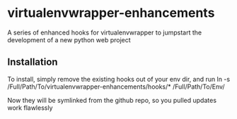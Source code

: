 # virtualenvwrapper-enhancements
A series of enhanced hooks for virtualenvwrapper to jumpstart the development of a new python web project

## Installation
To install, simply remove the existing hooks out of your env dir, and run
    ln -s /Full/Path/To/virtualenvwrapper-enhancements/hooks/* /Full/Path/To/Env/

Now they will be symlinked from the github repo, so you pulled updates work flawlessly
